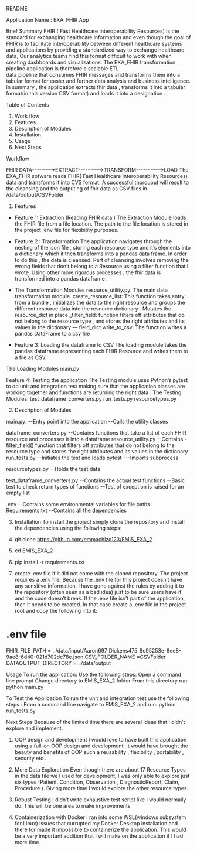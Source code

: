 


README
 
Application Name :
EXA_FHIR App

Brief Summary
FHIR ( Fast Healthcare Interoperability Resources) is the standard for exchanging 
healthcare information and even though the  goal of FHIR is to facilitate interoperability
between different healthcare systems and applications by providing a standardized way 
to exchange healthcare data, Our analytics teams find this format difficult to work
with when creating dashboards and visualizations.
The EXA_FHIR transformation pipeline application is therefore  a scalable ETL  
data pipeline that consumes FHIR messages and transforms them into a 
tabular format for easier and further data analysis and  business intelligence.
In summary , the  application extracts fhir data , transforms it into a tabular 
format(in this version CSV format)  and loads it into a designation .
 
 
Table of Contents
 
1.  Work  flow
2. Features
3.  Description of Modules
4.  Installation
5.  Usage
6.  Next Steps
 
 

Workflow

FHIR DATA------->EXTRACT-------->TRANSFORM--------->LOAD
The EXA_FHIR sofware reads FHIR( Fast Healthcare Interoperability Resources) data and transforms it
into CVS format. A successful thorouput will result to the cleansing and the outputing of fhir data
as CSV files in /data/output/CSVFolder

1. Features
- Feature 1: Extraction (Reading FHIR data )
The Extraction Module loads the FHIR file from a file location. The path to the file location is stored in the project .env file  for flexibility purposes.
 
- Feature 2 : Transformation
The application navigates through the  nesting of the json file , storing each resource type and it’s elements into a dictionary which it then transforms into a pandas data frame.
In order to do this , the data is cleansed.
Part of cleansing involves removing the  wrong fields that don’t belong to a Resource using a filter function that I wrote.
Using other  more rigorous processes , the fhir data is transformed into a pandas dataframe .

- The Transformation Modules
resource_utility.py: The main data transformation module.
create_resource_list: This function takes entry from a bundle , initializes the data to the 
right resource and groups the different resource data into the resource dictionary .
Mutates the resource_dict in place
_filter_field: function filters off attributes that do not belong to the resource type , and stores the right attributes and its values in the dictionary — field_dict
write_to_csv:  The function writes a  pandas DataFrame to a csv file
 
- Feature 3: Loading the dataframe to CSV
The loading module takes the pandas dataframe representing each 
FHIR Resource and writes them to a file as CSV.


The Loading Modules
main.py
 
Feature  4: Testing the application
The Testing module uses Python’s  pytest to  do unit and integration test making sure that the application classes are working together and functions are returning the right data .
The Testing Modules:
test_dataframe_converters.py
run_tests.py
resourcetypes.py

2. Description of Modules

main.py:
--Entry point into the application
--Calls the utility classes

dataframe_converters.py
--Contains functions that take a list of  each FHIR resource and processes it into a dataframe
resource_utility.py
--Contains  -filter_field() function that filters off attributes that do not belong to the resource type and stores the right attributes and its values in the dictionary
run_tests.py
--Initiates the test and loads pytest
---Imports subprocess


resourcetypes.py
--Holds the test data

test_dataframe_converters.py
--Contains the actual test functions
--Basic test to check return types of functions
--Test of exception is raised for an empty list
 
.env
--Contains some environmental variables for file paths
Requirements.txt
--Contains all the dependencies
 
 
 
 3. Installation
To install the project simply clone the repository and install the dependencies using 
the following steps:

1. 	git clone https://github.com/emmachizo123/EMIS_EXA_2
2. 	cd EMIS_EXA_2
3. 	pip install -r requirements.txt
4. 	 create .env file if it did not come with the cloned repository.
The project requires a .env file.
Because the .env file for this project doesn’t have any sensitive information, 
I have gone against the rules by adding it to the repository (often seen as a bad idea) 
just to be sure users have it and the code doesn’t break.
If the .env file isn’t part of the application, then it  needs to be created.
In that case create a .env file in the project root and copy the following into it:
 
# .env file
FHIR_FILE_PATH = ../data/input/Aaron697_Dickens475_8c95253e-8ee8-9ae8-6d40-021d702dc78e.json
CSV_FOLDER_NAME =CSVFolder
DATAOUTPUT_DIRECTORY = ../data/output
 
 
Usage
To run the application:
Use the following steps:
Open a command line prompt
Change directory to EMIS_EXA_2 folder
From this directory run:
python main.py
 
 
 
To Test the Application
To run the unit and integration test use the following steps :
From a command line navigate to EMIS_EXA_2 and  run:
python run_tests.py
 
 
 
Next Steps
Because of the limited time there are several ideas that I didn’t explore and implement.
1. 	OOP design  and development
I would  love to have built this application using a full-on OOP design and development. 
It would have brought the beauty and benefits of OOP such a reusability , 
flexibility , portability , security etc .
 
2. 	More Data Exploration
Even though there are about 17 Resource Types in the data file we I used for development,
I was only able to explore just six types (Patient, Condition, Observation , DiagnosticReport,
Claim, Procedure ).
Giving more time I would explore the other resource types.
 
3. 	 Robust Testing
I didn’t write exhaustive test script like I would normally do. 
This will be one area to make improvements

4. 	Containerization with Docker
I ran into some WSL(windows subsystem for Linux) issues that currupted my Docker Desktop installation
and there for  made it impossible to containerize the application. 
This would be a very important addition that I will make on the application 
if I had more time.
 
 
 
